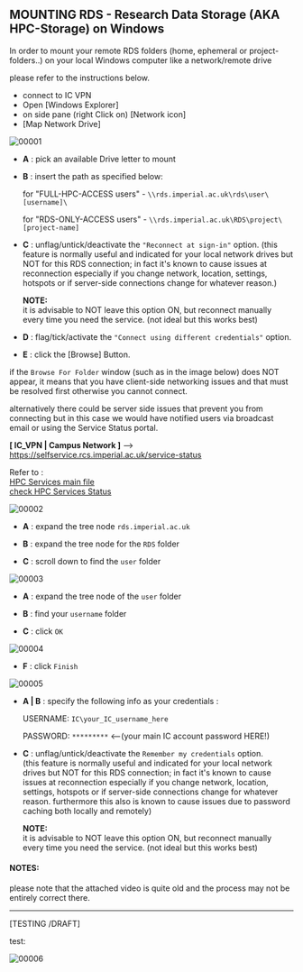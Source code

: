 ## MOUNTING RDS - Research Data Storage (AKA HPC-Storage) on Windows

In order to mount your remote RDS folders (home, ephemeral or project-folders..) on your local Windows computer like a network/remote drive

please refer to the instructions below.

- connect to IC VPN
- Open [Windows Explorer]  
- on side pane (right Click on) [Network icon]     
- [Map Network Drive]  

![00001](../assets/00001.png)

- **A** : pick an available Drive letter to mount  

- **B** : insert the path as specified below:  

  for "FULL-HPC-ACCESS users" -  `\\rds.imperial.ac.uk\rds\user\[username]\`  

  for "RDS-ONLY-ACCESS users" -  `\\rds.imperial.ac.uk\RDS\project\[project-name]`  

- **C** :  unflag/untick/deactivate the ``"Reconnect at sign-in"`` option.
  (this feature is normally useful and indicated for your local network drives but NOT for this RDS connection; in fact it's known to cause issues at reconnection especially if you change network, location, settings, hotspots or if server-side connections change for whatever reason.)

  **NOTE:**  
  it is advisable to NOT leave this option ON, but reconnect manually every time you need the service. (not ideal but this works best)

- **D** :  flag/tick/activate the  `"Connect using different credentials"` option.  

- **E** :  click the [Browse] Button.

if the `Browse For Folder` window (such as in the image below) does NOT appear, it means that you have client-side networking issues and that must be resolved first otherwise you cannot connect.

alternatively there could be server side issues that prevent you from connecting but in this case we would have notified users via broadcast email or using the Service Status portal.

**[ IC_VPN | Campus Network ]** --> https://selfservice.rcs.imperial.ac.uk/service-status

Refer to :  
[HPC Services main file](/README.md)  
[check HPC Services Status](/Service_Status.md)  


![00002](../assets/00002.png)


- **A** : expand the tree node `rds.imperial.ac.uk`  

- **B** : expand the tree node for the `RDS` folder  

- **C** : scroll down to find the `user` folder  


![00003](../assets/00003.png)

- **A** : expand the tree node of the `user` folder

- **B** : find your `username` folder

- **C** : click `OK`

![00004](../assets/00004.png)


- **F** : click `Finish`

![00005](../assets/00005.png)

- **A | B** :  specify the following info as your credentials :  

  USERNAME:   `IC\your_IC_username_here`  

  PASSWORD:   `*********` <--(your main IC account password HERE!)


- **C** : unflag/untick/deactivate the `Remember my credentials` option.  
  (this feature is normally useful and indicated for your local network drives but NOT for this RDS connection; in fact it's known to cause issues at reconnection especially if you change network, location, settings, hotspots or if server-side connections change for whatever reason.
  furthermore this also is known to cause issues due to password caching both locally and remotely)

  **NOTE:**  
  it is advisable to NOT leave this option ON, but reconnect manually every time you need the service. (not ideal but this works best)





#### NOTES:

please note that the attached video is quite old and the process may not be entirely correct there.










---
[TESTING /DRAFT]


test:  

![00006](../assets/00006.png)
